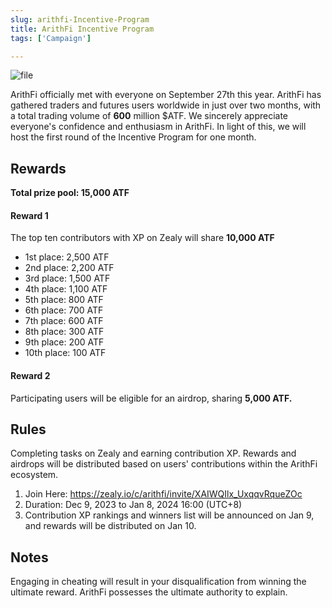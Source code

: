 ```yaml
---
slug: arithfi-Incentive-Program
title: ArithFi Incentive Program
tags: ['Campaign']

---
```


![file](https://nftstorage.link/ipfs/bafybeiemmv4gk6pnokf7vwj5fdsgqilzc5yiymedys7rk3achokj3warle)

ArithFi officially met with everyone on September 27th this year. ArithFi has gathered traders and futures users worldwide in just over two months, with a total trading volume of **600** million $ATF. We sincerely appreciate everyone's confidence and enthusiasm in ArithFi. In light of this, we will host the first round of the Incentive Program for one month. 

## Rewards 

**Total prize pool: 15,000 ATF**

#### Reward 1 
The top ten contributors with XP on Zealy will share **10,000 ATF**

- 1st place: 2,500 ATF
- 2nd place: 2,200 ATF
- 3rd place: 1,500 ATF
- 4th place: 1,100 ATF
- 5th place: 800 ATF
- 6th place: 700 ATF
- 7th place: 600 ATF
- 8th place: 300 ATF
- 9th place: 200 ATF
- 10th place: 100 ATF

#### **Reward 2**
Participating users will be eligible for an airdrop, sharing **5,000 ATF.**

## Rules
Completing tasks on Zealy and earning contribution XP. Rewards and airdrops will be distributed based on users' contributions within the ArithFi ecosystem.

1. Join Here: https://zealy.io/c/arithfi/invite/XAIWQIlx_UxqqvRqueZOc
2. Duration: Dec 9, 2023 to Jan 8, 2024 16:00 (UTC+8)
3. Contribution XP rankings and winners list will be announced on Jan 9, and rewards will be distributed on Jan 10.

## Notes
Engaging in cheating will result in your disqualification from winning the ultimate reward. ArithFi possesses the ultimate authority to explain.
